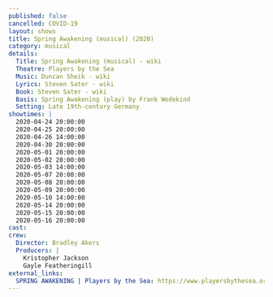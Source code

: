 ```yaml
---
published: false
cancelled: COVID-19
layout: shows
title: Spring Awakening (musical) (2020)
category: musical
details:
  Title: Spring Awakening (musical) - wiki
  Theatre: Players by the Sea
  Music: Duncan Sheik - wiki
  Lyrics: Steven Sater - wiki
  Book: Steven Sater - wiki
  Basis: Spring Awakening (play) by Frank Wedekind
  Setting: Late 19th-century Germany
showtimes: |
  2020-04-24 20:00:00
  2020-04-25 20:00:00
  2020-04-26 14:00:00
  2020-04-30 20:00:00
  2020-05-01 20:00:00
  2020-05-02 20:00:00
  2020-05-03 14:00:00
  2020-05-07 20:00:00
  2020-05-08 20:00:00
  2020-05-09 20:00:00
  2020-05-10 14:00:00
  2020-05-14 20:00:00
  2020-05-15 20:00:00
  2020-05-16 20:00:00
cast:
crew:
  Director: Bradley Akers
  Producers: |
    Kristopher Jackson
    Gayle Featheringill
external_links:
  SPRING AWAKENING | Players by the Sea: https://www.playersbythesea.org/spring-awakening
---
```

